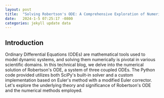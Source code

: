 ```yaml
---
layout: post
title:  "Solving Robertson's ODE: A Comprehensive Exploration of Numerical Integration"
date:   2024-1-5 07:25:17 -0800
categories: jekyll update data
---
```


## Introduction

Ordinary Differential Equations (ODEs) are mathematical tools used to model dynamic systems, and solving them numerically is pivotal in various scientific domains. In this technical blog, we delve into the numerical solution of Robertson's ODE, a system of three coupled ODEs. The Python code provided utilizes both SciPy's built-in solver and a custom implementation based on Euler's method with a modified Euler corrector. Let's explore the underlying theory and significance of Robertson's ODE and the numerical methods employed.

<div>                        <script type="text/javascript">window.PlotlyConfig = {MathJaxConfig: 'local'};</script>
        <script charset="utf-8" src="https://cdn.plot.ly/plotly-2.24.1.min.js"></script>                <div id="ab673b25-870f-4380-849c-f7d5c8689b7c" class="plotly-graph-div" style="height:100%; width:100%;"></div>            <script type="text/javascript">                                    window.PLOTLYENV=window.PLOTLYENV || {};                                    if (document.getElementById("ab673b25-870f-4380-849c-f7d5c8689b7c")) {                    Plotly.newPlot(                        "ab673b25-870f-4380-849c-f7d5c8689b7c",                        [{"mode":"lines","name":"y1","x":[0.0,0.29999999999997334,0.5999999999997183,0.8999999999994632,1.1999999999992081,1.499999999998953,1.799999999998698,2.099999999999183,2.4000000000011483,2.7000000000031137,3.000000000005079,3.3000000000070444,3.6000000000090098,3.900000000010975,4.20000000000998,4.500000000007504,4.800000000005029,5.100000000002553,5.400000000000078,5.699999999997602,5.999999999995127,6.299999999992651,6.5999999999901755,6.8999999999877,7.199999999985224,7.499999999982749,7.799999999980273,8.099999999980758,8.399999999987164,8.69999999999357,8.999999999999977,9.300000000006383,9.60000000001279,9.900000000019196,10.200000000025602,10.500000000032008,10.800000000038414,11.10000000004482,11.400000000051227,11.700000000057633,12.00000000006404,12.300000000070446,12.600000000076852,12.900000000083258,13.200000000089664,13.50000000009607,13.800000000102477,14.100000000108883,14.40000000011529,14.700000000121696,15.000000000128102,15.300000000134508,15.600000000140914,15.90000000014732,16.200000000141884,16.500000000130527,16.80000000011917,17.100000000107812,17.400000000096455,17.700000000085097,18.00000000007374,18.300000000062383,18.600000000051025,18.900000000039668,19.20000000002831,19.500000000016954,19.800000000005596,20.09999999999424,20.39999999998288,20.699999999971524,20.999999999960167,21.29999999994881,21.599999999937452,21.899999999926095,22.199999999914738,22.49999999990338,22.799999999892023,23.099999999880666,23.39999999986931,23.69999999985795,23.999999999846594,24.299999999835237,24.59999999982388,24.899999999812522,25.199999999801165,25.499999999789807,25.79999999977845,26.099999999767093,26.399999999755735,26.699999999744378,26.99999999973302,27.299999999721663,27.599999999710306,27.89999999969895,28.19999999968759,28.499999999676234,28.799999999664877,29.09999999965352,29.399999999642162,29.699999999630805,29.999999999619448,30.29999999960809,30.599999999596733,30.899999999585376,31.19999999957402,31.49999999956266,31.799999999551304,32.09999999955179,32.39999999957596,32.69999999960013,32.9999999996243,33.29999999964847,33.59999999967264,33.89999999969681,34.19999999972098,34.49999999974515,34.79999999976932,35.09999999979349,35.39999999981766,35.69999999984183,35.999999999866,36.29999999989017,36.59999999991434,36.89999999993851,37.19999999996268,37.49999999998685,37.80000000001102,38.10000000003519,38.40000000005936,38.70000000008353,39.0000000001077,39.30000000013187,39.60000000015604,39.900000000180206],"y":[1.0,0.9886739393831451,0.9785250334629854,0.9693377967246479,0.9609492621576042,0.953233562194678,0.9460916894432544,0.9394445082208006,0.9332278667662697,0.9273891039738996,0.9218845042598335,0.9166774109672203,0.9117368060230168,0.9070362254733458,0.902552920813197,0.8982672027835823,0.8941619224134743,0.8902220565429667,0.8864343737736585,0.8827871629686139,0.8792700108633286,0.8758736185788978,0.8725896492054327,0.869410600392556,0.8663296972122688,0.8633408015672578,0.8604383351890089,0.8576172138647974,0.8548727909952503,0.8522008089464417,0.8495973569461449,0.8470588345006912,0.8445819194901144,0.8421635402447755,0.8398008510242615,0.837491210415049,0.8352321622413266,0.8330214186474008,0.8308568450628855,0.8287364468055652,0.8266583571131385,0.8246208264253148,0.8226222127632137,0.8206609730743037,0.8187356554291647,0.816844891971753,0.8149873925376239,0.8131619388657596,0.8113673793391639,0.8096026241972982,0.8078666411706588,0.8061584514936079,0.8044771262568903,0.8028217830657374,0.8011915829733491,0.7995857276630942,0.7980034568555365,0.7964440459191364,0.7949068036658178,0.7933910703144251,0.7918962156070116,0.790421637064425,0.7889667583689537,0.7875310278631746,0.7861139171550496,0.7847149198204472,0.7833335501949822,0.7819693422479086,0.7806218485315353,0.7792906392000448,0.7779753010923774,0.776675436874202,0.7753906642344481,0.7741206151323254,0.7728649350909826,0.7716232825345081,0.7703953281650003,0.7691807543768925,0.7679792547058878,0.7667905333100826,0.7656143044809766,0.7644502921824523,0.7632982296157015,0.7621578588084503,0.7610289302267936,0.7599112024082542,0.7588044416145842,0.7577084215031443,0.7566229228156205,0.7555477330829529,0.754482646345614,0.7534274628881139,0.7523819889870094,0.7513460366714948,0.750319423495931,0.7493019723235026,0.7482935111204138,0.7472938727600374,0.7463028948363376,0.7453204194861653,0.7443462932198847,0.7433803667597694,0.7424224948859136,0.7414725362891326,0.7405303534304514,0.7395958124069406,0.7386687828234431,0.7377491376699735,0.7368367532043973,0.7359315088402416,0.7350332870392343,0.7341419732084389,0.7332574556017103,0.7323796252252351,0.731508375746988,0.7306436034099242,0.7297852069486471,0.7289330875094853,0.7280871485737179,0.7272472958838911,0.7264134373729999,0.7255854830964695,0.7247633451667086,0.7239469376902467,0.7231361767072353,0.7223309801332238,0.7215312677031424,0.7207369609173778,0.7199479829898258,0.7191642587978427,0.7183857148340576,0.7176122791598822,0.7168438813607212,0.7160804525027656],"type":"scatter"},{"mode":"lines","name":"y2","x":[0.0,0.29999999999997334,0.5999999999997183,0.8999999999994632,1.1999999999992081,1.499999999998953,1.799999999998698,2.099999999999183,2.4000000000011483,2.7000000000031137,3.000000000005079,3.3000000000070444,3.6000000000090098,3.900000000010975,4.20000000000998,4.500000000007504,4.800000000005029,5.100000000002553,5.400000000000078,5.699999999997602,5.999999999995127,6.299999999992651,6.5999999999901755,6.8999999999877,7.199999999985224,7.499999999982749,7.799999999980273,8.099999999980758,8.399999999987164,8.69999999999357,8.999999999999977,9.300000000006383,9.60000000001279,9.900000000019196,10.200000000025602,10.500000000032008,10.800000000038414,11.10000000004482,11.400000000051227,11.700000000057633,12.00000000006404,12.300000000070446,12.600000000076852,12.900000000083258,13.200000000089664,13.50000000009607,13.800000000102477,14.100000000108883,14.40000000011529,14.700000000121696,15.000000000128102,15.300000000134508,15.600000000140914,15.90000000014732,16.200000000141884,16.500000000130527,16.80000000011917,17.100000000107812,17.400000000096455,17.700000000085097,18.00000000007374,18.300000000062383,18.600000000051025,18.900000000039668,19.20000000002831,19.500000000016954,19.800000000005596,20.09999999999424,20.39999999998288,20.699999999971524,20.999999999960167,21.29999999994881,21.599999999937452,21.899999999926095,22.199999999914738,22.49999999990338,22.799999999892023,23.099999999880666,23.39999999986931,23.69999999985795,23.999999999846594,24.299999999835237,24.59999999982388,24.899999999812522,25.199999999801165,25.499999999789807,25.79999999977845,26.099999999767093,26.399999999755735,26.699999999744378,26.99999999973302,27.299999999721663,27.599999999710306,27.89999999969895,28.19999999968759,28.499999999676234,28.799999999664877,29.09999999965352,29.399999999642162,29.699999999630805,29.999999999619448,30.29999999960809,30.599999999596733,30.899999999585376,31.19999999957402,31.49999999956266,31.799999999551304,32.09999999955179,32.39999999957596,32.69999999960013,32.9999999996243,33.29999999964847,33.59999999967264,33.89999999969681,34.19999999972098,34.49999999974515,34.79999999976932,35.09999999979349,35.39999999981766,35.69999999984183,35.999999999866,36.29999999989017,36.59999999991434,36.89999999993851,37.19999999996268,37.49999999998685,37.80000000001102,38.10000000003519,38.40000000005936,38.70000000008353,39.0000000001077,39.30000000013187,39.60000000015604,39.900000000180206],"y":[0.0,3.4477157437333294e-05,3.2725770520751745e-05,3.1208337576663255e-05,2.9879204441972174e-05,2.870393023399554e-05,2.7656049404255146e-05,2.6714891020689995e-05,2.5864074612763682e-05,2.509045045365223e-05,2.43833386714091e-05,2.37339735213362e-05,2.3135091186445132e-05,2.258061971519057e-05,2.2065442779754982e-05,2.1585217552256372e-05,2.1136232775922444e-05,2.0715297051370698e-05,2.031965008987686e-05,1.9946891605065195e-05,1.959492388114522e-05,1.9261905040840913e-05,1.8946210754214747e-05,1.864640265865357e-05,1.8361202153975057e-05,1.8089468532329724e-05,1.7830180626667154e-05,1.7582421332738005e-05,1.7345364491451257e-05,1.711826372067424e-05,1.6900442865457117e-05,1.6691287798487183e-05,1.6490239352289195e-05,1.629678720426292e-05,1.611046456732331e-05,1.593084356441615e-05,1.5757531185806517e-05,1.559016574481208e-05,1.5428413761356535e-05,1.5271967213960775e-05,1.5120541110056579e-05,1.4973871332172342e-05,1.4831712723912677e-05,1.469383738496575e-05,1.456003314881679e-05,1.4430102220584315e-05,1.4303859955540134e-05,1.418113376153619e-05,1.4061762110821413e-05,1.3945593648647502e-05,1.3832486387704974e-05,1.3722306978831007e-05,1.3614930049634441e-05,1.3510237603716004e-05,1.3408118474056733e-05,1.3308467824918221e-05,1.3211186697264666e-05,1.3116181593300253e-05,1.3023364096219835e-05,1.293265052171055e-05,1.2843961598129244e-05,1.2757222172617863e-05,1.2672360940713905e-05,1.2589310197275929e-05,1.2508005606772179e-05,1.2428385991183078e-05,1.2350393133949233e-05,1.2273971598552544e-05,1.2199068560462335e-05,1.2125633651299527e-05,1.205361881418708e-05,1.198297816935204e-05,1.1913667889133286e-05,1.184564608162983e-05,1.1778872682292462e-05,1.1713309352829292e-05,1.1648919386849112e-05,1.1585667621719718e-05,1.1523520356164483e-05,1.1462445273162076e-05,1.1402411367750133e-05,1.1343388879371297e-05,1.1285349228426391e-05,1.1228264956731234e-05,1.1172109671595641e-05,1.1116857993268467e-05,1.106248550551175e-05,1.1008968709086791e-05,1.0956284977952159e-05,1.0904412517987642e-05,1.085333032807659e-05,1.0803018163386735e-05,1.0753456500706333e-05,1.0704626505699481e-05,1.065651000195876e-05,1.0609089441737534e-05,1.0562347878257002e-05,1.051626893948838e-05,1.0470836803318088e-05,1.0426036174011916e-05,1.0381852259896517e-05,1.0338270752186982e-05,1.0295277804889973e-05,1.0252860015719624e-05,1.0211004407965188e-05,1.0169698413256993e-05,1.012892985517576e-05,1.008868693366031e-05,1.0048958210164897e-05,1.00097325935264e-05,9.9709993265007e-06,9.93274797293098e-06,9.89496840551339e-06,9.857650794127685e-06,9.820785594702056e-06,9.784363538584447e-06,9.748375622390971e-06,9.712813098309383e-06,9.677667464831182e-06,9.642930457892153e-06,9.608594042398509e-06,9.574650404120864e-06,9.541091941934352e-06,9.507911260391598e-06,9.475101162608335e-06,9.442654643448034e-06,9.410564882989932e-06,9.37882524026764e-06,9.347429247264505e-06,9.31637060315294e-06,9.28564316876729e-06,9.25524096129818e-06,9.225158149198006e-06,9.19538904728864e-06],"type":"scatter"},{"mode":"lines","name":"y3","x":[0.0,0.29999999999997334,0.5999999999997183,0.8999999999994632,1.1999999999992081,1.499999999998953,1.799999999998698,2.099999999999183,2.4000000000011483,2.7000000000031137,3.000000000005079,3.3000000000070444,3.6000000000090098,3.900000000010975,4.20000000000998,4.500000000007504,4.800000000005029,5.100000000002553,5.400000000000078,5.699999999997602,5.999999999995127,6.299999999992651,6.5999999999901755,6.8999999999877,7.199999999985224,7.499999999982749,7.799999999980273,8.099999999980758,8.399999999987164,8.69999999999357,8.999999999999977,9.300000000006383,9.60000000001279,9.900000000019196,10.200000000025602,10.500000000032008,10.800000000038414,11.10000000004482,11.400000000051227,11.700000000057633,12.00000000006404,12.300000000070446,12.600000000076852,12.900000000083258,13.200000000089664,13.50000000009607,13.800000000102477,14.100000000108883,14.40000000011529,14.700000000121696,15.000000000128102,15.300000000134508,15.600000000140914,15.90000000014732,16.200000000141884,16.500000000130527,16.80000000011917,17.100000000107812,17.400000000096455,17.700000000085097,18.00000000007374,18.300000000062383,18.600000000051025,18.900000000039668,19.20000000002831,19.500000000016954,19.800000000005596,20.09999999999424,20.39999999998288,20.699999999971524,20.999999999960167,21.29999999994881,21.599999999937452,21.899999999926095,22.199999999914738,22.49999999990338,22.799999999892023,23.099999999880666,23.39999999986931,23.69999999985795,23.999999999846594,24.299999999835237,24.59999999982388,24.899999999812522,25.199999999801165,25.499999999789807,25.79999999977845,26.099999999767093,26.399999999755735,26.699999999744378,26.99999999973302,27.299999999721663,27.599999999710306,27.89999999969895,28.19999999968759,28.499999999676234,28.799999999664877,29.09999999965352,29.399999999642162,29.699999999630805,29.999999999619448,30.29999999960809,30.599999999596733,30.899999999585376,31.19999999957402,31.49999999956266,31.799999999551304,32.09999999955179,32.39999999957596,32.69999999960013,32.9999999996243,33.29999999964847,33.59999999967264,33.89999999969681,34.19999999972098,34.49999999974515,34.79999999976932,35.09999999979349,35.39999999981766,35.69999999984183,35.999999999866,36.29999999989017,36.59999999991434,36.89999999993851,37.19999999996268,37.49999999998685,37.80000000001102,38.10000000003519,38.40000000005936,38.70000000008353,39.0000000001077,39.30000000013187,39.60000000015604,39.900000000180206],"y":[0.0,0.011291583459413524,0.021442240766497905,0.030630994937781916,0.03902085863795653,0.04673773387508683,0.053880654507345124,0.06052877688818287,0.0667462691591169,0.07258580557564842,0.07809111240149268,0.08329885505925207,0.08824005888579288,0.09294119390693198,0.09742501374401258,0.10171121199885358,0.10581694135374184,0.10975722815997309,0.11354530657624491,0.11719289013977863,0.12071039421277811,0.12410711951604701,0.12739140458380074,0.13057075320477005,0.13365194158555957,0.13664110896418954,0.13954383463034,0.14236520371384562,0.14510986364023443,0.14778207278981298,0.15038574261096818,0.15292447421148864,0.15540159027050665,0.15782016296799237,0.160183038511146,0.16249285874136277,0.1647520802274602,0.1669629911868224,0.16912772652331823,0.17124828122718536,0.17332652234571846,0.1753641997033179,0.17736295552402256,0.17932433308827375,0.18124978453764556,0.18314067792597932,0.1849983036023712,0.18682388000042524,0.18861855889867535,0.19038343020900556,0.19211952634290552,0.19382782619936423,0.19550925881300837,0.19716470669661296,0.1987950089081313,0.20040096386902972,0.20198333195771584,0.20354283789921973,0.20508017297003647,0.20659599703500645,0.2080909404313418,0.20956560571335375,0.2110205692700522,0.2124563828265727,0.2138735748392821,0.21527265179349744,0.21665409941182348,0.21801838378042804,0.21936595239983586,0.22069723516623657,0.2220126452887457,0.2233125801475714,0.22459742209760603,0.22586753922154057,0.2271232860362797,0.22836500415607985,0.2295930229155522,0.23080765995542354,0.23200922177368938,0.2331980042445821,0.23437429310759517,0.23553836442860718,0.2366904850350041,0.23783091292652747,0.23895989766346712,0.24007768073368857,0.24118449589984628,0.2422805695280799,0.2433661208993419,0.24444136250447118,0.2455065003240045,0.2465617340936713,0.2476072575564422,0.24864325870195148,0.24966991999401977,0.25068741858701227,0.25169592653165923,0.25269561097097504,0.2536866343268154,0.25466915447760735,0.2556433249278078,0.2566092949694355,0.25756720983623727,0.2585172108508111,0.25945943556510326,0.26039401789460903,0.2613210882466626,0.2622407736430558,0.26315319783734814,0.2640584814271196,0.26495674196139474,0.2658480940435399,0.2667326494298338,0.2676105171239202,0.26848180346736433,0.2693466122264818,0.2702050446756716,0.27105719967735964,0.2719031737587636,0.27274306118560016,0.2735769540329073,0.2744049422530782,0.27522711374130177,0.2760435543984413,0.27685434819155164,0.2776595772120817,0.27845932173191856,0.27925366025732345,0.28004266958087054,0.2808264248314965,0.28160499952271745,0.28237846559909807,0.28314689348106997,0.2839103521081261],"type":"scatter"}],                        {"showlegend":true,"title":{"text":"Robertson ODE"},"xaxis":{"title":{"text":"t"}},"yaxis":{"title":{"text":"y(t)"}},"template":{"data":{"histogram2dcontour":[{"type":"histogram2dcontour","colorbar":{"outlinewidth":0,"ticks":""},"colorscale":[[0.0,"#0d0887"],[0.1111111111111111,"#46039f"],[0.2222222222222222,"#7201a8"],[0.3333333333333333,"#9c179e"],[0.4444444444444444,"#bd3786"],[0.5555555555555556,"#d8576b"],[0.6666666666666666,"#ed7953"],[0.7777777777777778,"#fb9f3a"],[0.8888888888888888,"#fdca26"],[1.0,"#f0f921"]]}],"choropleth":[{"type":"choropleth","colorbar":{"outlinewidth":0,"ticks":""}}],"histogram2d":[{"type":"histogram2d","colorbar":{"outlinewidth":0,"ticks":""},"colorscale":[[0.0,"#0d0887"],[0.1111111111111111,"#46039f"],[0.2222222222222222,"#7201a8"],[0.3333333333333333,"#9c179e"],[0.4444444444444444,"#bd3786"],[0.5555555555555556,"#d8576b"],[0.6666666666666666,"#ed7953"],[0.7777777777777778,"#fb9f3a"],[0.8888888888888888,"#fdca26"],[1.0,"#f0f921"]]}],"heatmap":[{"type":"heatmap","colorbar":{"outlinewidth":0,"ticks":""},"colorscale":[[0.0,"#0d0887"],[0.1111111111111111,"#46039f"],[0.2222222222222222,"#7201a8"],[0.3333333333333333,"#9c179e"],[0.4444444444444444,"#bd3786"],[0.5555555555555556,"#d8576b"],[0.6666666666666666,"#ed7953"],[0.7777777777777778,"#fb9f3a"],[0.8888888888888888,"#fdca26"],[1.0,"#f0f921"]]}],"heatmapgl":[{"type":"heatmapgl","colorbar":{"outlinewidth":0,"ticks":""},"colorscale":[[0.0,"#0d0887"],[0.1111111111111111,"#46039f"],[0.2222222222222222,"#7201a8"],[0.3333333333333333,"#9c179e"],[0.4444444444444444,"#bd3786"],[0.5555555555555556,"#d8576b"],[0.6666666666666666,"#ed7953"],[0.7777777777777778,"#fb9f3a"],[0.8888888888888888,"#fdca26"],[1.0,"#f0f921"]]}],"contourcarpet":[{"type":"contourcarpet","colorbar":{"outlinewidth":0,"ticks":""}}],"contour":[{"type":"contour","colorbar":{"outlinewidth":0,"ticks":""},"colorscale":[[0.0,"#0d0887"],[0.1111111111111111,"#46039f"],[0.2222222222222222,"#7201a8"],[0.3333333333333333,"#9c179e"],[0.4444444444444444,"#bd3786"],[0.5555555555555556,"#d8576b"],[0.6666666666666666,"#ed7953"],[0.7777777777777778,"#fb9f3a"],[0.8888888888888888,"#fdca26"],[1.0,"#f0f921"]]}],"surface":[{"type":"surface","colorbar":{"outlinewidth":0,"ticks":""},"colorscale":[[0.0,"#0d0887"],[0.1111111111111111,"#46039f"],[0.2222222222222222,"#7201a8"],[0.3333333333333333,"#9c179e"],[0.4444444444444444,"#bd3786"],[0.5555555555555556,"#d8576b"],[0.6666666666666666,"#ed7953"],[0.7777777777777778,"#fb9f3a"],[0.8888888888888888,"#fdca26"],[1.0,"#f0f921"]]}],"mesh3d":[{"type":"mesh3d","colorbar":{"outlinewidth":0,"ticks":""}}],"scatter":[{"fillpattern":{"fillmode":"overlay","size":10,"solidity":0.2},"type":"scatter"}],"parcoords":[{"type":"parcoords","line":{"colorbar":{"outlinewidth":0,"ticks":""}}}],"scatterpolargl":[{"type":"scatterpolargl","marker":{"colorbar":{"outlinewidth":0,"ticks":""}}}],"bar":[{"error_x":{"color":"#2a3f5f"},"error_y":{"color":"#2a3f5f"},"marker":{"line":{"color":"#E5ECF6","width":0.5},"pattern":{"fillmode":"overlay","size":10,"solidity":0.2}},"type":"bar"}],"scattergeo":[{"type":"scattergeo","marker":{"colorbar":{"outlinewidth":0,"ticks":""}}}],"scatterpolar":[{"type":"scatterpolar","marker":{"colorbar":{"outlinewidth":0,"ticks":""}}}],"histogram":[{"marker":{"pattern":{"fillmode":"overlay","size":10,"solidity":0.2}},"type":"histogram"}],"scattergl":[{"type":"scattergl","marker":{"colorbar":{"outlinewidth":0,"ticks":""}}}],"scatter3d":[{"type":"scatter3d","line":{"colorbar":{"outlinewidth":0,"ticks":""}},"marker":{"colorbar":{"outlinewidth":0,"ticks":""}}}],"scattermapbox":[{"type":"scattermapbox","marker":{"colorbar":{"outlinewidth":0,"ticks":""}}}],"scatterternary":[{"type":"scatterternary","marker":{"colorbar":{"outlinewidth":0,"ticks":""}}}],"scattercarpet":[{"type":"scattercarpet","marker":{"colorbar":{"outlinewidth":0,"ticks":""}}}],"carpet":[{"aaxis":{"endlinecolor":"#2a3f5f","gridcolor":"white","linecolor":"white","minorgridcolor":"white","startlinecolor":"#2a3f5f"},"baxis":{"endlinecolor":"#2a3f5f","gridcolor":"white","linecolor":"white","minorgridcolor":"white","startlinecolor":"#2a3f5f"},"type":"carpet"}],"table":[{"cells":{"fill":{"color":"#EBF0F8"},"line":{"color":"white"}},"header":{"fill":{"color":"#C8D4E3"},"line":{"color":"white"}},"type":"table"}],"barpolar":[{"marker":{"line":{"color":"#E5ECF6","width":0.5},"pattern":{"fillmode":"overlay","size":10,"solidity":0.2}},"type":"barpolar"}],"pie":[{"automargin":true,"type":"pie"}]},"layout":{"autotypenumbers":"strict","colorway":["#636efa","#EF553B","#00cc96","#ab63fa","#FFA15A","#19d3f3","#FF6692","#B6E880","#FF97FF","#FECB52"],"font":{"color":"#2a3f5f"},"hovermode":"closest","hoverlabel":{"align":"left"},"paper_bgcolor":"white","plot_bgcolor":"#E5ECF6","polar":{"bgcolor":"#E5ECF6","angularaxis":{"gridcolor":"white","linecolor":"white","ticks":""},"radialaxis":{"gridcolor":"white","linecolor":"white","ticks":""}},"ternary":{"bgcolor":"#E5ECF6","aaxis":{"gridcolor":"white","linecolor":"white","ticks":""},"baxis":{"gridcolor":"white","linecolor":"white","ticks":""},"caxis":{"gridcolor":"white","linecolor":"white","ticks":""}},"coloraxis":{"colorbar":{"outlinewidth":0,"ticks":""}},"colorscale":{"sequential":[[0.0,"#0d0887"],[0.1111111111111111,"#46039f"],[0.2222222222222222,"#7201a8"],[0.3333333333333333,"#9c179e"],[0.4444444444444444,"#bd3786"],[0.5555555555555556,"#d8576b"],[0.6666666666666666,"#ed7953"],[0.7777777777777778,"#fb9f3a"],[0.8888888888888888,"#fdca26"],[1.0,"#f0f921"]],"sequentialminus":[[0.0,"#0d0887"],[0.1111111111111111,"#46039f"],[0.2222222222222222,"#7201a8"],[0.3333333333333333,"#9c179e"],[0.4444444444444444,"#bd3786"],[0.5555555555555556,"#d8576b"],[0.6666666666666666,"#ed7953"],[0.7777777777777778,"#fb9f3a"],[0.8888888888888888,"#fdca26"],[1.0,"#f0f921"]],"diverging":[[0,"#8e0152"],[0.1,"#c51b7d"],[0.2,"#de77ae"],[0.3,"#f1b6da"],[0.4,"#fde0ef"],[0.5,"#f7f7f7"],[0.6,"#e6f5d0"],[0.7,"#b8e186"],[0.8,"#7fbc41"],[0.9,"#4d9221"],[1,"#276419"]]},"xaxis":{"gridcolor":"white","linecolor":"white","ticks":"","title":{"standoff":15},"zerolinecolor":"white","automargin":true,"zerolinewidth":2},"yaxis":{"gridcolor":"white","linecolor":"white","ticks":"","title":{"standoff":15},"zerolinecolor":"white","automargin":true,"zerolinewidth":2},"scene":{"xaxis":{"backgroundcolor":"#E5ECF6","gridcolor":"white","linecolor":"white","showbackground":true,"ticks":"","zerolinecolor":"white","gridwidth":2},"yaxis":{"backgroundcolor":"#E5ECF6","gridcolor":"white","linecolor":"white","showbackground":true,"ticks":"","zerolinecolor":"white","gridwidth":2},"zaxis":{"backgroundcolor":"#E5ECF6","gridcolor":"white","linecolor":"white","showbackground":true,"ticks":"","zerolinecolor":"white","gridwidth":2}},"shapedefaults":{"line":{"color":"#2a3f5f"}},"annotationdefaults":{"arrowcolor":"#2a3f5f","arrowhead":0,"arrowwidth":1},"geo":{"bgcolor":"white","landcolor":"#E5ECF6","subunitcolor":"white","showland":true,"showlakes":true,"lakecolor":"white"},"title":{"x":0.05},"mapbox":{"style":"light"}}}},                        {"responsive": true}                    )                };                            </script>        </div>


## Robertson's ODE

The system of ODEs represents a chemical reaction network involving three species (\(y_1\), \(y_2\), and \(y_3\)) with intricate interactions. Mathematically, the ODEs are defined as follows:

$$
\frac{dy_1}{dt} = -0.04 \cdot y_1 + 10000 \cdot y_2 \cdot y_3 \\
\frac{dy_2}{dt} = 0.04 \cdot y_1 - 10000 \cdot y_2 \cdot y_3 - 30000000 \cdot y_2^2 \\
\frac{dy_3}{dt} = 30000000 \cdot y_2^2
$$

Here, \\(y_1\\), \\(y_2\\), and \\(y_3\\) represent concentrations of different chemical species, and the derivatives \\(\frac{dy_i}{dt}\\) describe their rates of change.

## Numerical Solution using SciPy

The code utilizes the LSODA method from `scipy.integrate.solve_ivp` for the numerical solution. LSODA is a versatile solver that adapts its step size to ensure accuracy in capturing the dynamics of the system. The resulting solution is then visualized using Matplotlib.

```python
import numpy as np
import matplotlib.pyplot as plt

def robertson(t,y):
  y1 = y[0]
  y2 = y[1]
  y3 = y[2]

  dydt = np.zeros(3)

  dydt[0] = -0.04 * y1 + 10000.0 * y2 * y3
  dydt[1] = 0.04 * y1 - 10000.0 * y2 * y3 - 30000000.0 * y2 * y2
  dydt[2] = 30000000.0 * y2 * y2

  return dydt

from scipy.integrate import solve_ivp
x0=np.asarray([1,0,0])
t0=0
tn=40
tspan = np.array ( [ t0, tn ] )
sol = solve_ivp ( robertson, tspan, x0, method = 'LSODA')
sol

plt.plot ( sol.t, sol.y[0,:], linewidth = 3 )
plt.plot ( sol.t, sol.y[1,:], linewidth = 3 )
plt.plot ( sol.t, sol.y[2,:], linewidth = 3 )
plt.grid ( True )
plt.xlabel ( 't' )
plt.ylabel ( 'y(t)' )
plt.title ( 'Robertson ODE' )
plt.legend ( [ 'y1', 'y2', 'y3' ] );
```

This approach is convenient for its efficiency and accuracy, especially when dealing with stiff ODEs like those in chemical kinetics.

## Numerical Solution using Euler's Method

While the SciPy solution provides an accurate result, implementing a custom numerical method offers insights into the mechanics of solving ODEs. The Euler method, a simple yet fundamental numerical technique, is employed. The code includes functions for both the predictor and corrector steps, providing a hands-on understanding of the algorithm.

```python
def euler_predictor(f, x, y, h):
    predicted_y = y + h * f(x, y)
    return predicted_y

def modified_euler_corrector(f, x, y, x1, y1_predicted, h):
    epsilon = 0.00000001
    corrected_y = y + 0.5 * h * (f(x, y) + f(x1, y1_predicted))

    while np.sum(np.abs(corrected_y - y1_predicted)) > epsilon:
        y1_predicted = corrected_y
        corrected_y = y + 0.5 * h * (f(x, y) + f(x1, y1_predicted))

    return corrected_y

def solve_differential_equation(f, initial_x, final_x, initial_y, step_size):
    x_values = [initial_x]
    y_values = [initial_y]

    while initial_x < final_x:
        next_x = initial_x + step_size
        predicted_y = euler_predictor(f, initial_x, initial_y, step_size)
        corrected_y = modified_euler_corrector(f, initial_x, initial_y, next_x, predicted_y, step_size)
        initial_x = next_x
        initial_y = corrected_y
        x_values.append(initial_x)
        y_values.append(initial_y)

    
    return np.asarray(x_values), np.asarray(y_values)


x = 0;
y = np.asarray([1,0,0]);
xn = 40;
h = .00003;
xstor,ystor=solve_differential_equation(robertson,x, xn, y, h);

plt.plot(xstor,ystor);
plt.grid ( True )
plt.xlabel ( 't' )
plt.ylabel ( 'y(t)' )
plt.title ( 'Robertson ODE' )
plt.legend ( [ 'y1', 'y2', 'y3' ] );
```

This approach allows for a step-by-step exploration of the solution, emphasizing the iterative nature of numerical ODE solvers.

## Theoretical Insights

### Stiffness in ODEs

The system's stiffness, a measure of how rapidly some components of the solution change compared to others, is a crucial consideration. The stiffness in Robertson's ODE arises from the vastly different timescales involved in the reactions. SciPy's LSODA method excels in handling stiff ODEs by dynamically adjusting the step size.

### Euler's Method and Correctors

Euler's method, while straightforward, may be limited in accuracy for stiff systems. The introduction of a modified Euler corrector enhances accuracy by refining the solution iteratively. This correction step ensures a more reliable approximation of the true solution.

## Conclusion

In this blog, we explored the numerical solution of Robertson's ODE using both SciPy's powerful solver and a custom Euler method with a modified corrector. Understanding the theoretical underpinnings, including the concept of stiffness and the mechanics of numerical methods, provides a holistic perspective on solving complex ODEs. Both the convenience of a high-level library and the insights gained from a manual approach contribute to a comprehensive understanding of numerical integration in the context of dynamic systems.